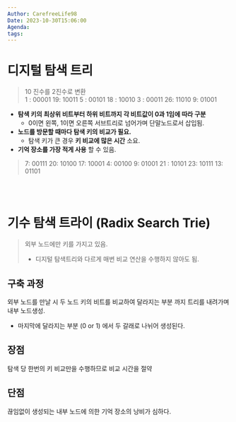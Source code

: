 ```yaml
---
Author: CarefreeLife98
Date: 2023-10-30T15:06:00
Agenda: 
tags:
---
```

# 디지털 탐색 트리
> 10 진수를 2진수로 변환
> <br>
> 1 : 00001
> 19: 10011
> 5 : 00101
> 18 : 10010
> 3 : 00011
> 26: 11010
> 9: 01001
- **탐색 키의 최상위 비트부터 하위 비트까지 각 비트값이 0과 1임에 따라 구분**
	- 0이면 왼쪽, 1이면 오른쪽 서브트리로 넘어가며 단말노드로서 삽입됨.
- **노드를 방문할 때마다 탐색 키의 비교가 필요.**
	- 탐색 키가 큰 경우 **키 비교에 많은 시간** 소요.
- **기억 장소를 가장 적게 사용** 할 수 있음.

> 7: 00111
> 20: 10100
> 17: 10001
> 4: 00100
> 9: 01001
> 21 : 10101
> 23: 10111
> 13: 01101

<br><br>
# 기수 탐색 트라이 (Radix Search Trie)
> 외부 노드에만 키를 가지고 있음.
> - 디지털 탐색트리와 다르게 매번 비교 연산을 수행하지 않아도 됨.

## 구축 과정
외부 노드를 만날 시 두 노드 키의 비트를 비교하여 달라지는 부분 까지 트리를 내려가며 내부 노드생성.
- 마지막에 달라지는 부분 (0 or 1) 에서 두 갈래로 나뉘어 생성된다.

## 장점
탐색 당 한번의 키 비교만을 수행하므로 비교 시간을 절약

## 단점
끊임없이 생성되는 내부 노드에 의한 기억 장소의 낭비가 심하다.